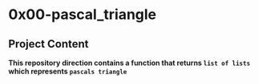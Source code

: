# 0x00-pascal_triangle

## Project Content
**This repository direction contains a function that returns `list of lists` which represents `pascals triangle`**
